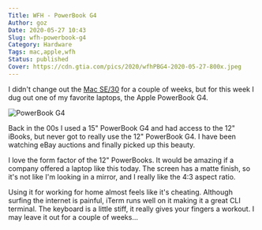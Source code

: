 ```yaml
---
Title: WFH - PowerBook G4
Author: goz
Date: 2020-05-27 10:43
Slug: wfh-powerbook-g4
Category: Hardware
Tags: mac,apple,wfh
Status: published
Cover: https://cdn.gtia.com/pics/2020/wfhPBG4-2020-05-27-800x.jpeg
---
```


I didn't change out the [Mac SE/30](TK) for a couple of weeks, but for this week I dug out one of my favorite laptops, the Apple PowerBook G4.

![PowerBook G4](https://cdn.gtia.com/pics/2020/wfhPBG4-2020-05-27-800x.jpeg)

Back in the 00s I used a 15" PowerBook G4 and had access to the 12" iBooks, but never got to really use the 12" PowerBook G4. I have been watching eBay auctions and finally picked up this beauty.

I love the form factor of the 12" PowerBooks. It would be amazing if a company offered a laptop like this today. The screen has a matte finish, so it's not like I'm looking in a mirror, and I really like the 4:3 aspect ratio.

Using it for working for home almost feels like it's cheating. Although surfing the internet is painful, iTerm runs well on it making it a great CLI terminal. The keyboard is a little stiff, it really gives your fingers a workout. I may leave it out for a couple of weeks...
